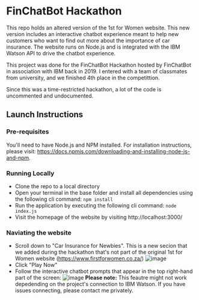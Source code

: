 # FinChatBot Hackathon

This repo holds an altered version of the 1st for Women website. This new version includes an interactive chatbot experience meant to help new customers who want to find out more about the importance of car insurance.
The website runs on Node.js and is integrated with the IBM Watson API to drive the chatbot experience.

This project was done for the FinChatBot Hackathon hosted by FinChatBot in association with IBM back in 2019. I entered with a team of classmates from university, and we finished 4th place in the competittion.

Since this was a time-restricted hackathon, a lot of the code is uncommented and undocumented. 

## Launch Instructions 

### Pre-requisites 
You'll need to have Node.js and NPM installed. For installation instructions, please visit: https://docs.npmjs.com/downloading-and-installing-node-js-and-npm. 

### Running Locally

- Clone the repo to a local directory
- Open your terminal in the base folder and install all dependencies using the following cli command: 
`npm install`
- Run the application by executing the following cli command: 
`node index.js`  
- Visit the homepage of the website by visiting http://localhost:3000/

### Naviating the website
- Scroll down to "Car Insurance for Newbies". This is a new secion that we added during the hackathon that's not part of the original 1st for Women website (https://www.firstforwomen.co.za/)
![image](https://user-images.githubusercontent.com/41521247/161212632-f16859b3-b4e9-471a-9455-fec526570d95.png)
- Click "Play Now" 
- Follow the interactive chatbot prompts that appear in the top right-hand part of the screen:
![image](https://user-images.githubusercontent.com/41521247/161212397-8ba65fc8-e82c-47ba-89fe-687e2cbdc8b1.png)
 **Please note:** This feautre might not work depedending on the project's connection to IBM Watson. If you have issues connecting, please contact me privately.
